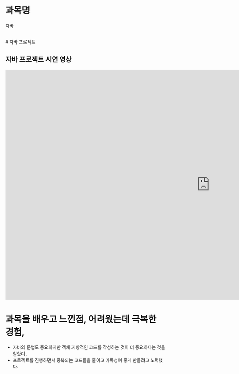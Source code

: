 
# 과목명
자바

<br>
# 자바 프로젝트

## 자바 프로젝트 시연 영상  
<iframe width="1280" height="720" src="https://www.youtube.com/embed/oxPrKWcNmcc" title="YouTube video player" frameborder="0" allow="accelerometer; autoplay; clipboard-write; encrypted-media; gyroscope; picture-in-picture" allowfullscreen></iframe>




<br>

# 과목을 배우고 느낀점, 어려웠는데 극복한 경험,  
  - 자바의 문법도 중요하지만 객체 지향적인 코드를 작성하는 것이 더 중요하다는 것을 알았다.
  - 프로젝트를 진행하면서 중복되는 코드들을 줄이고 가독성이 좋게 만들려고 노력했다.
